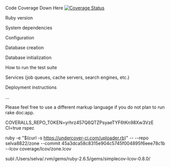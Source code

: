 Code Coverage Down Here
[![Coverage Status](https://coveralls.io/repos/github/selva8822/zone/badge.svg?branch=coveralls)](https://coveralls.io/github/selva8822/zone?branch=coveralls)

Ruby version

System dependencies

Configuration

Database creation

Database initialization

How to run the test suite

Services (job queues, cache servers, search engines, etc.)

Deployment instructions

…


Please feel free to use a different markup language if you do not plan to run rake doc:app.



COVERALLS_REPO_TOKEN=yrhrz457Q6QTZPsyaeTYF6tKn98Xw3VzE CI=true rspec

ruby -e "$(curl -s https://undercover-ci.com/uploader.rb)" -- --repo selva8822/zone --commit 45a3dca58c8315e904c5745f004895f6eee78c1b --lcov coverage/lcov/zone.lcov

subl /Users/selva/.rvm/gems/ruby-2.6.5/gems/simplecov-lcov-0.8.0/


